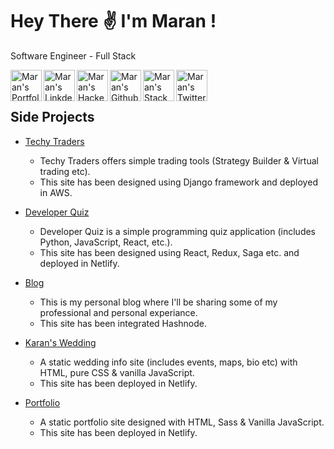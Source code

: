 # Hey There ✌️ I'm Maran !
<p>Software Engineer - Full Stack</p>

<a href="https://maransowthri.netlify.app/">
  <img align="left" alt="Maran's Portfolio" width="50px" height="50px" src="https://img.icons8.com/color/48/000000/user-location.png"/>
</a>
<a href="https://www.linkedin.com/in/maransowthri/">
  <img align="left" alt="Maran's LinkdeIn" width="50px" height="50px" src="https://img.icons8.com/color/48/000000/linkedin.png"/>
</a>
<a href="https://www.hackerrank.com/maransowthri">
  <img align="left" alt="Maran's Hackerrank" width="50px" height="50px"  src="https://www.google.com/url?sa=i&url=https%3A%2F%2Fwww.iconfinder.com%2Ficons%2F4373234%2Fhackerrank_logo_logos_icon&psig=AOvVaw1nkzl874wD-r8f8wXnqsCo&ust=1628053352383000&source=images&cd=vfe&ved=0CAsQjRxqFwoTCMjvncaJlPICFQAAAAAdAAAAABAD"/>
</a>
<a href="https://github.com/maransowthri">
  <img align="left" alt="Maran's Github" width="50px" height="50px" src="https://img.icons8.com/color/48/000000/github.png"/>
</a>
<a href="https://stackoverflow.com/users/9596111/maran-sowthri">
  <img align="left" alt="Maran's StackOverflow" width="50px" height="50px" src="https://img.icons8.com/color/48/000000/stackoverflow.png" />
</a>
<a href="https://twitter.com/maransowthri">
  <img align="left" alt="Maran's Twitter" width="50px" height="50px" src="https://img.icons8.com/color/48/000000/twitter.png" />
</a>
<br />
<br />

## Side Projects
- [Techy Traders](https://www.techytraders.com)
  - Techy Traders offers simple trading tools (Strategy Builder & Virtual trading etc). 
  - This site has been designed using Django framework and deployed in AWS.

- [Developer Quiz](https://developerquiz.netlify.app/)
  - Developer Quiz is a simple programming quiz application (includes Python, JavaScript, React, etc.). 
  - This site has been designed using React, Redux, Saga etc. and deployed in Netlify.

- [Blog](https://maransowthri.hashnode.dev/)
  - This is my personal blog where I'll be sharing some of my professional and personal experiance.
  - This site has been integrated Hashnode.
 
- [Karan's Wedding](https://karanswedding.netlify.app/)
  - A static wedding info site (includes events, maps, bio etc) with HTML, pure CSS & vanilla JavaScript.
  - This site has been deployed in Netlify.

- [Portfolio](https://maransowthri.netlify.app/)
  - A static portfolio site designed with HTML, Sass & Vanilla JavaScript.
  - This site has been deployed in Netlify.
